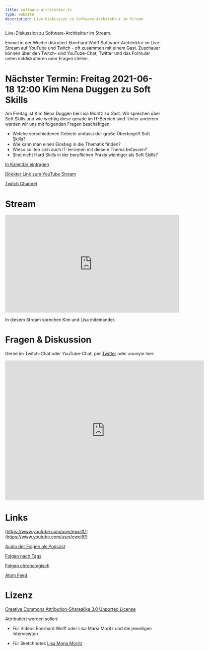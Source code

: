 ```yaml
---
title: software-architektur.tv
type: website
description: Live-Diskussion zu Software-Architektur im Stream
---
```


Live-Diskussion zu Software-Architektur im Stream. 

Einmal in der Woche diskutiert Eberhard Wolff Software-Architektur im
Live-Stream auf YouTube und Twitch - oft zusammen mit einem
Gast. Zuschauer können über den Twitch- und YouTube-Chat, Twitter und
das Formular unten mitdiskutieren oder Fragen
stellen. 

# Nächster Termin: Freitag 2021-06-18 12:00 Kim Nena Duggen zu Soft Skills

Am Freitag ist Kim Nena Duggen bei Lisa Moritz zu Gast. Wir sprechen
über Soft Skills und wie wichtig diese gerade im IT-Bereich
sind. Unter anderem werden wir uns mit folgenden Fragen beschäftigen:
- Welche verschiedenen Gebiete umfasst der große Überbegriff Soft
  Skills?
- Wie kann man einen Einstieg in die Thematik finden?
- Wieso sollten sich auch IT-ler:innen mit diesem Thema befassen?
- Sind nicht Hard Skills in der beruflichen Praxis wichtiger als Soft
  Skills?

[In Kalendar eintragen](termin.ics)

[Direkter Link zum YouTube Stream](https://www.youtube.com/watch?v=vyruiwR9LQc)

[Twitch Channel](https://www.twitch.tv/ebrwolff)

# Stream

<center>
<div aclass="embed-container"> <iframe width="560" height="315"
src="https://www.youtube-nocookie.com/embed/vyruiwR9LQc"
frameborder="0" allow="accelerometer; autoplay; clipboard-write;
encrypted-media; gyroscope; picture-in-picture"
allowfullscreen></iframe> </div>
</center>

In diesem Stream sprechen Kim und Lisa miteinander.

<!-- # Sketchnote Stream -->

<!-- <center> -->
<!-- <div aclass="embed-container"> <iframe width="560" height="315" -->
<!-- src="https://www.youtube-nocookie.com/embed/kBoBWpiHtKg" -->
<!-- frameborder="0" allow="accelerometer; autoplay; clipboard-write; -->
<!-- encrypted-media; gyroscope; picture-in-picture" -->
<!-- allowfullscreen></iframe> </div> -->
<!-- </center> -->

<!-- In diesem Stream malt Lisa Moritz ihren Sketchnote und dazu gibt es -->
<!-- das Audio mit Eberhard und Markus. -->

<!-- # Trailer -->

<!-- <center> -->
<!-- <div aclass="embed-container"> <iframe width="560" height="315" -->
<!-- src="https://www.youtube-nocookie.com/embed/cM4Sz-E0Op4" -->
<!-- frameborder="0" allow="accelerometer; autoplay; clipboard-write; -->
<!-- encrypted-media; gyroscope; picture-in-picture" -->
<!-- allowfullscreen></iframe> </div> -->
<!-- </center> -->


# Fragen & Diskussion

Gerne im Twitch-Chat oder YouTube-Chat, per [Twitter](https://twitter.com/ewolff) oder anonym
hier:

<div class="embed-container">
<div class="ratio4x3">
<iframe
src="https://docs.google.com/forms/d/e/1FAIpQLSf0xIZkNG_wRJ0IiobVcO3Z-q3dQMcwYTww0wgiWCupZCKM4A/viewform?embedded=true"
width="640" height="450" frameborder="0" marginheight="0"
marginwidth="0">Loading…</iframe>
</div>
</div>

# Links

[https://www.youtube.com/user/ewolff/](https://www.youtube.com/user/ewolff/)

[Audio der Folgen als Podcast](podcast.html)

[Folgen nach Tags](tags.html)

[Folgen chronologisch](chronologisch.html)

[Atom Feed](feed.xml)

# Lizenz

[Creative Commons Attribution-Sharealike 3.0 Unported
License](http://creativecommons.org/licenses/by-sa/3.0/)

Attributiert werden sollen:

* Für Videos Eberhard Wolff oder Lisa Maria Moritz und die jeweiligen Interviewten

* Für Sketchnotes [Lisa Maria Moritz](https://twitter.com/Teapot4181)
